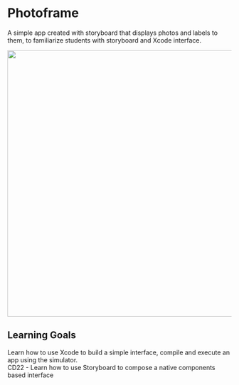 # Photoframe
A simple app created with storyboard that displays photos and labels to them, to familiarize students with storyboard and Xcode interface.

<img src="https://user-images.githubusercontent.com/12502572/149570666-6c95756d-ec67-489a-a209-1ac3776aa772.png" height="600">

## Learning Goals
Learn how to use Xcode to build a simple interface, compile and execute an app using the simulator.  
CD22 - Learn how to use Storyboard to compose a native components based interface
